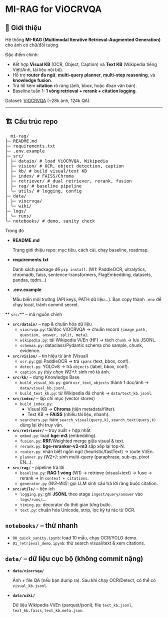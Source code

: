 # MI-RAG for ViOCRVQA

## 🔎 Giới thiệu
Hệ thống **MI-RAG (Multimodal Iterative Retrieval-Augmented Generation)** cho ảnh có chữ/đối tượng.  

Đặc điểm chính:
- Kết hợp **Visual KB** (OCR, Object, Caption) và **Text KB** (Wikipedia tiếng Việt/Anh, tài liệu nội bộ).
- Hỗ trợ **router đa ngữ**, **multi-query planner**, **multi-step reasoning**, và **knowledge fusion**.
- Trả lời kèm **citation** rõ ràng (ảnh, bbox, hoặc đoạn văn bản).
- Baseline tuần 1: **1 vòng retrieval + rerank + citation logging**.

Dataset: [ViOCRVQA](https://github.com/qhnhynmm/ViOCRVQA-Dataset) (~28k ảnh, 124k QA).

---

## 🏗 Cấu trúc repo
<pre>
  mi-rag/
├─ README.md
├─ requirements.txt
├─ .env.example
├─ src/
│ ├─ dataio/ # load ViOCRVQA, Wikipedia
│ ├─ vision/ # OCR, object detection, caption
│ ├─ kb/ # build visual/text KB
│ ├─ index/ # FAISS/Chroma
│ ├─ retriever/ # dual retriever, rerank, fusion
│ ├─ rag/ # baseline pipeline
│ └─ utils/ # logging, config
├─ data/
│ ├─ viocrvqa/
│ └─ wiki/
├─ logs/
│ └─ runs/
└─ notebooks/ # demo, sanity check
</pre>

Trong đó
- **README.md**
    
    Trang giới thiệu repo: mục tiêu, cách cài, chạy baseline, roadmap.
    
- **requirements.txt**
    
    Danh sách package để `pip install`. (W1: PaddleOCR, ultralytics, chromadb, faiss, sentence-transformers, FlagEmbedding, datasets, pandas, tqdm…)
    
- **.env.example**
    
    Mẫu biến môi trường (API keys, PATH dữ liệu…). Bạn copy thành `.env` để chạy local, tránh commit secret.
    

** `src/`** – mã nguồn chính

- **`src/dataio/`** – nạp & chuẩn hóa dữ liệu
    - `viocrvqa.py`: tải/đọc ViOCRVQA → chuẩn record `{image_path, question, answer, split, meta}`.
    - `wikipedia.py`: tải Wikipedia Vi/En (HF) → tách `chunk` → lưu JSONL.
    - `schemas.py`: dataclass/Pydantic schema cho sample, chunk, evidence.
- **`src/vision/`** – tín hiệu từ ảnh (Visual)
    - `ocr.py`: gọi PaddleOCR → trả `spans` (text, bbox, conf).
    - `detect.py`: YOLOv8 → trả `objects` (label, bbox, conf).
    - `caption.py` *(tùy chọn W2+)*: sinh mô tả ảnh.
- **`src/kb/`** – dựng Knowledge Base
    - `build_visual_kb.py`: gom `ocr_text`, `objects` thành 1 doc/ảnh → `data/visual_kb.jsonl`.
    - `build_text_kb.py`: từ Wikipedia đã chunk → `data/text_kb.jsonl`.
- **`src/index/`** – lập chỉ mục (vector stores)
    - `build_index.py`:
        - Visual KB → **Chroma** (tiện metadata/filter).
        - Text KB → **FAISS** (nhiều tài liệu, nhanh).
    - `searchers.py`: hàm `search_visual(query,k)`, `search_text(query,k)` dùng lại khi truy vấn.
- **`src/retriever/`** – truy xuất + hợp nhất
    - `embed.py`: load **bge-m3** (embedding).
    - `fusion.py`: **RRF**/Weighted merge giữa visual & text.
    - `rerank.py`: **bge-reranker-v2-m3** sắp xếp lại top-N.
    - `router.py`: nhận biết ngôn ngữ (heuristic/fastText) → route Vi/En.
    - `planner.py` *(W2+)*: sinh multi-query (paraphrase, sub-qs, pivot EN…).
- **`src/rag/`** – pipeline trả lời
    - `baseline.py`: **RAG 1 vòng** (W1) → retrieve (visual+text) → fuse → rerank → in `context + citations`.
    - `generator.py` *(W3–W4)*: gọi LLM sinh câu trả lời ràng buộc citation.
- **`src/utils/`** – tiện ích
    - `logging.py`: ghi **JSONL** theo stage `ingest/query/answer` vào `logs/runs/…`.
    - `timing.py`: decorator đo thời gian từng bước.
    - `text.py`: chuẩn hóa Unicode, strip, lọc ký tự rác từ OCR.

## `notebooks/` – thử nhanh

- `00_quick_sanity.ipynb`: load 10 mẫu, chạy OCR/YOLO demo.
- `01_retrieval_demo.ipynb`: thử search visual/text & xem citations.

## `data/` – dữ liệu cục bộ (không commit nặng)

- **`data/viocrvqa/`**
    
    Ảnh + file QA (nếu bạn dump ra). Sau khi chạy OCR/Detect, có thể có `visual_kb.jsonl`.
    
- **`data/wiki/`**
    
    Dữ liệu Wikipedia Vi/En (parquet/jsonl), file `text_kb.jsonl`, `text_kb.faiss`, `text_kb.meta.json`.
